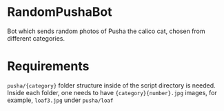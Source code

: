 # RandomPushaBot
Bot which sends random photos of Pusha the calico cat, chosen from different categories.

# Requirements
```pusha/{category}``` folder structure inside of the script directory is needed. Inside each folder, one needs to have ```{category}{number}.jpg``` images, for example, ```loaf3.jpg``` under ```pusha/loaf```
